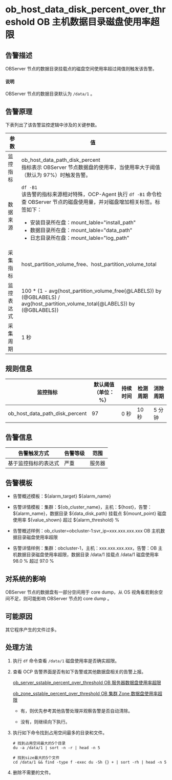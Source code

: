 ob_host_data_disk_percent_over_threshold OB 主机数据目录磁盘使用率超限
==============================================================================

告警描述
-------------------------

OBServer 节点的数据目录挂载点的磁盘空间使用率超过阈值则触发该告警。

  <main id="notice" type='explain'>
    <h4>说明</h4>
    <p>OBServer 节点的数据目录默认为 <code>/data/1</code> 。</p>
  </main>

告警原理
-------------------------

下表列出了该告警监控逻辑中涉及的关键参数。

|  参数   |                                                                                                                                                                                                值                                                                                                                                                                                                 |
|-------|--------------------------------------------------------------------------------------------------------------------------------------------------------------------------------------------------------------------------------------------------------------------------------------------------------------------------------------------------------------------------------------------------|
| 监控指标  | ob_host_data_path_disk_percent </br> 指标表示 OBServer 节点数据盘的使用率，当使用率大于阈值（默认为 97%）时触发告警。                                                                                                                                                                                                                                                                             |
| 数据来源  | `df -B1`  </br>  该告警的指标来源相对特殊，OCP-Agent 执行 `df -B1` 命令检查 OBServer 节点的磁盘使用量，并对磁盘增加相关标签。标签如下：<ul><li> 安装目录所在盘：mount_lable="install_path"  </li><li>数据目录所在盘：mount_lable="data_path"  </li><li>日志目录所在盘：mount_lable="log_path"  </li></ul>  |
| 采集指标  | host_partition_volume_free、host_partition_volume_total                                                                                                                                                                                                                                                                                                                                           |
| 监控表达式 | 100 \* (1 - avg(host_partition_volume_free{@LABELS}) by (@GBLABELS) / avg(host_partition_volume_total{@LABELS}) by (@GBLABELS))                                                                                                                                                                                                                                                                  |
| 采集周期  | 1 秒                                                                                                                                                                                                                                                                                                                                                                                              |

规则信息
-------------------------

|              监控指标              | 默认阈值（单位：%） | 持续时间 | 检测周期 | 消除周期 |
|--------------------------------|------------|------|------|------|
| ob_host_data_path_disk_percent | 97         | 0 秒  | 10 秒 | 5 分钟 |

告警信息
-------------------------

|   告警触发方式   | 告警等级 | 范围  |
|------------|------|-----|
| 基于监控指标的表达式 | 严重   | 服务器 |

告警模板
-------------------------

* 告警概述模板：\${alarm_target} \${alarm_name}

* 告警详情模板：集群：\${ob_cluster_name}，主机：\${host}，告警：\${alarm_name}，数据目录 \${data_disk_path} 挂载点 \${mount_point} 磁盘使用率 \${value_shown} 超过 ${alarm_threshold} %

* 告警概述样例：ob_cluster=obcluster-1:svr_ip=xxx.xxx.xxx.xxx OB 主机数据目录磁盘使用率超限

* 告警详情样例：集群：obcluster-1，主机：xxx.xxx.xxx.xxx，告警：OB 主机数据目录磁盘使用率超限，数据目录 /data/1 挂载点 /data/1 磁盘使用率 98.0 % 超过 97.0 %

对系统的影响
---------------------------

OBServer 节点的数据盘有一部分空间用于 core dump，从 OS 视角看若剩余空间不足，则可能影响 OBServer 节点的 core dump 。

可能原因
-------------------------

其它程序产生的文件过多。

处理方法
-------------------------

1. 执行 `df` 命令查看 `/data/1` 磁盘使用率是否确实超限。

2. 查看 OCP 告警界面是否有如下告警或其他数据盘相关的告警上报。

   [ob_server_sstable_percent_over_threshold OB 服务器数据盘使用率超限](22.ob_server_sstable_percent_over_threshold.md)

   [ob_zone_sstable_percent_over_threshold OB 集群 Zone 数据盘使用率超限](27.ob_zone_sstable_percent_over_threshold.md)
   * 有，则优先参考其他告警处理并观察告警是否自动清除。

   * 没有，则继续向下执行。

3. 执行如下命令找到占用空间最多的目录和文件。

   ```shell
   # 找到占用空间最大的5个目录
   du -a /data/1 | sort -n -r | head -n 5
   
   # 找到size最大的5个文件
   cd /data/1 && find -type f -exec du -Sh {} + | sort -rh | head -n 5
   ```

4. 删除不需要的文件。
